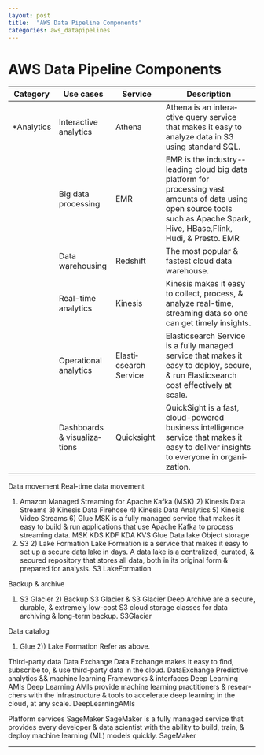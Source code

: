 ```yaml
---
layout: post
title:  "AWS Data Pipeline Components"
categories: aws_datapipelines
---
```


# AWS Data Pipeline Components

| Category | Use cases | Service | Descri­ption |
| --- | --- | --- | --- |
| *Analytics | Intera­ctive analytics | Athena | Athena is an intera­ctive query service that makes it easy to analyze data in S3 using standard SQL. 
| | Big data processing | EMR | EMR is the indust­ry-­leading cloud big data platform for processing vast amounts of data using open source tools such as Apache Spark, Hive, HBase,­Flink, Hudi, & Presto. EMR
| | Data wareho­using | Redshift | The most popular & fastest cloud data warehouse. |
| |	Real-time analytics |Kinesis | Kinesis makes it easy to collect, process, & analyze real-time, streaming data so one can get timely insights. |
| | Operat­ional analytics | Elasti­csearch Service | Elasti­csearch Service is a fully managed service that makes it easy to deploy, secure, & run Elasti­csearch cost effect­ively at scale.|
| | Dashboards & visual­iza­tions |Quicksight | QuickSight is a fast, cloud-­powered business intell­igence service that makes it easy to deliver insights to everyone in organi­zation. |

Data movement
Real-time data movement
1) Amazon Managed Streaming for Apache Kafka (MSK) 2) Kinesis Data Streams 3) Kinesis Data Firehose 4) Kinesis Data Analytics 5) Kinesis Video Streams 6) Glue
MSK is a fully managed service that makes it easy to build & run applic­ations that use Apache Kafka to process streaming data. MSK KDS KDF KDA KVS Glue
Data lake
Object storage
1) S3 2) Lake Formation
Lake Formation is a service that makes it easy to set up a secure data lake in days. A data lake is a centra­lized, curated, & secured repository that stores all data, both in its original form & prepared for analysis. S3 LakeFo­rmation
 	
Backup & archive
1) S3 Glacier 2) Backup
S3 Glacier & S3 Glacier Deep Archive are a secure, durable, & extremely low-cost S3 cloud storage classes for data archiving & long-term backup. S3Glacier
 	
Data catalog
1) Glue 2)) Lake Formation
Refer as above.
 	
Third-­party data
Data Exchange
Data Exchange makes it easy to find, subscribe to, & use third-­party data in the cloud. DataEx­change
Predictive analytics && machine learning
Frameworks & interfaces
Deep Learning AMIs
Deep Learning AMIs provide machine learning practi­tioners & resear­chers with the infras­tru­cture & tools to accelerate deep learning in the cloud, at any scale. DeepLe­arn­ingAMIs
 	
Platform services
SageMaker
SageMaker is a fully managed service that provides every developer & data scientist with the ability to build, train, & deploy machine learning (ML) models quickly. SageMaker

---